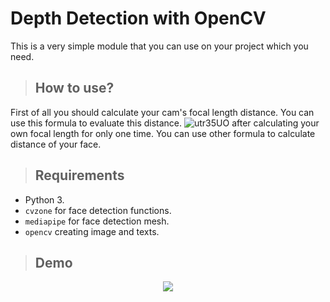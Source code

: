 # Depth Detection with OpenCV
This is a very simple module that you can use on your project which you need.

>## How to use?
First of all you should calculate your cam's focal length distance. You can use this formula to evaluate this distance.
![utr35UO](https://user-images.githubusercontent.com/59657199/174497836-19a1376b-a384-4fe7-990a-d1cc0271fe41.png)
after calculating your own focal length for only one time. You can use other formula to calculate distance of your face.
> ## Requirements
-  Python 3.
- `cvzone` for face detection functions.
- `mediapipe` for face detection mesh.
- `opencv` creating image and texts.
>## Demo
<p align="center">
  <img 
    src="https://user-images.githubusercontent.com/59657199/174497958-a11ccc6f-2065-4bbe-b6cb-3ad4bcff81cd.gif"
  >
</p>
